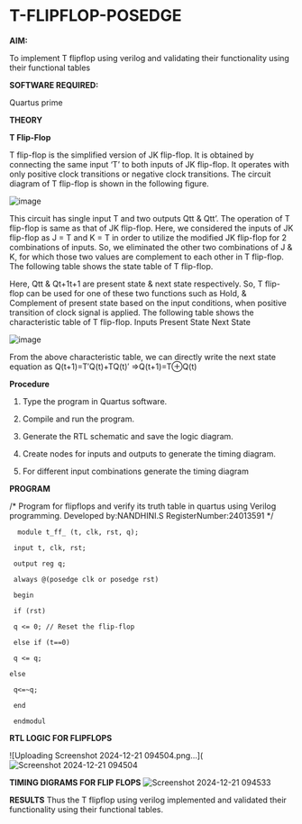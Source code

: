 # T-FLIPFLOP-POSEDGE

**AIM:**

To implement  T flipflop using verilog and validating their functionality using their functional tables

**SOFTWARE REQUIRED:**

Quartus prime

**THEORY**

**T Flip-Flop**

T flip-flop is the simplified version of JK flip-flop. It is obtained by connecting the same input ‘T’ to both inputs of JK flip-flop. It operates with only positive clock transitions or negative clock transitions. The circuit diagram of T flip-flop is shown in the following figure.

![image](https://github.com/naavaneetha/T-FLIPFLOP-POSEDGE/assets/154305477/458a68fe-2d08-4a9d-ac4f-7ae0480ce0bd)

 
This circuit has single input T and two outputs Qtt & Qtt’. The operation of T flip-flop is same as that of JK flip-flop. Here, we considered the inputs of JK flip-flop as J = T and K = T in order to utilize the modified JK flip-flop for 2 combinations of inputs. So, we eliminated the other two combinations of J & K, for which those two values are complement to each other in T flip-flop. The following table shows the state table of T flip-flop.

Here, Qtt & Qt+1t+1 are present state & next state respectively. So, T flip-flop can be used for one of these two functions such as Hold, & Complement of present state based on the input conditions, when positive transition of clock signal is applied. The following table shows the characteristic table of T flip-flop. Inputs Present State Next State

![image](https://github.com/naavaneetha/T-FLIPFLOP-POSEDGE/assets/154305477/cdd7fb32-539f-4b66-bb8d-f305a153c886)

 
From the above characteristic table, we can directly write the next state equation as Q(t+1)=T′Q(t)+TQ(t)′ ⇒Q(t+1)=T⊕Q(t)

**Procedure**

 1. Type the program in Quartus software.

 2. Compile and run the program.

 3. Generate the RTL schematic and save the logic diagram.

 4. Create nodes for inputs and outputs to generate the timing diagram.

 5. For different input combinations generate the timing diagram


**PROGRAM**

/* Program for flipflops and verify its truth table in quartus using Verilog programming.
Developed by:NANDHINI.S
RegisterNumber:24013591
*/
```
  module t_ff_ (t, clk, rst, q);

 input t, clk, rst;

 output reg q;

 always @(posedge clk or posedge rst)

 begin

 if (rst)

 q <= 0; // Reset the flip-flop

 else if (t==0)

 q <= q;

else

 q<=~q;

 end

 endmodul
```

**RTL LOGIC FOR FLIPFLOPS**

![Uploading Screenshot 2024-12-21 094504.png…](![Screenshot 2024-12-21 094504](https://github.com/user-attachments/assets/0576669d-6ca7-4163-99cc-4c6a4d539118)


**TIMING DIGRAMS FOR FLIP FLOPS**
![Screenshot 2024-12-21 094533](https://github.com/user-attachments/assets/6f7e2197-48bc-4697-b213-578b6e6aa0ae)


**RESULTS**
 Thus the T flipflop using verilog implemented and validated their functionality using
 their functional tables.
